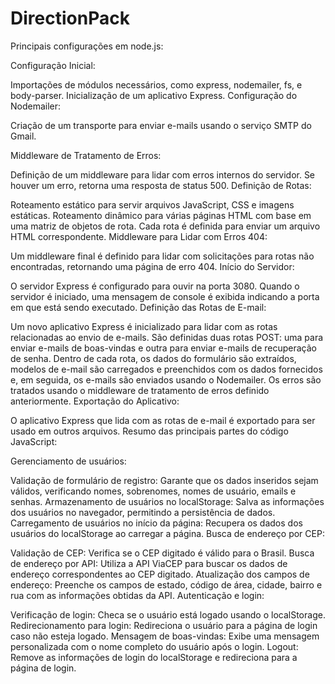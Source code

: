 # DirectionPack

Principais configurações em node.js:

Configuração Inicial:

Importações de módulos necessários, como express, nodemailer, fs, e body-parser.
Inicialização de um aplicativo Express.
Configuração do Nodemailer:

Criação de um transporte para enviar e-mails usando o serviço SMTP do Gmail.

Middleware de Tratamento de Erros:

Definição de um middleware para lidar com erros internos do servidor. Se houver um erro, retorna uma resposta de status 500.
Definição de Rotas:

Roteamento estático para servir arquivos JavaScript, CSS e imagens estáticas.
Roteamento dinâmico para várias páginas HTML com base em uma matriz de objetos de rota. Cada rota é definida para enviar um arquivo HTML correspondente.
Middleware para Lidar com Erros 404:

Um middleware final é definido para lidar com solicitações para rotas não encontradas, retornando uma página de erro 404.
Início do Servidor:

O servidor Express é configurado para ouvir na porta 3080. Quando o servidor é iniciado, uma mensagem de console é exibida indicando a porta em que está sendo executado.
Definição das Rotas de E-mail:

Um novo aplicativo Express é inicializado para lidar com as rotas relacionadas ao envio de e-mails.
São definidas duas rotas POST: uma para enviar e-mails de boas-vindas e outra para enviar e-mails de recuperação de senha.
Dentro de cada rota, os dados do formulário são extraídos, modelos de e-mail são carregados e preenchidos com os dados fornecidos e, em seguida, os e-mails são enviados usando o Nodemailer.
Os erros são tratados usando o middleware de tratamento de erros definido anteriormente.
Exportação do Aplicativo:

O aplicativo Express que lida com as rotas de e-mail é exportado para ser usado em outros arquivos.
Resumo das principais partes do código JavaScript:

Gerenciamento de usuários:

Validação de formulário de registro: Garante que os dados inseridos sejam válidos, verificando nomes, sobrenomes, nomes de usuário, emails e senhas.
Armazenamento de usuários no localStorage: Salva as informações dos usuários no navegador, permitindo a persistência de dados.
Carregamento de usuários no início da página: Recupera os dados dos usuários do localStorage ao carregar a página.
Busca de endereço por CEP:

Validação de CEP: Verifica se o CEP digitado é válido para o Brasil.
Busca de endereço por API: Utiliza a API ViaCEP para buscar os dados de endereço correspondentes ao CEP digitado.
Atualização dos campos de endereço: Preenche os campos de estado, código de área, cidade, bairro e rua com as informações obtidas da API.
Autenticação e login:

Verificação de login: Checa se o usuário está logado usando o localStorage.
Redirecionamento para login: Redireciona o usuário para a página de login caso não esteja logado.
Mensagem de boas-vindas: Exibe uma mensagem personalizada com o nome completo do usuário após o login.
Logout: Remove as informações de login do localStorage e redireciona para a página de login.
